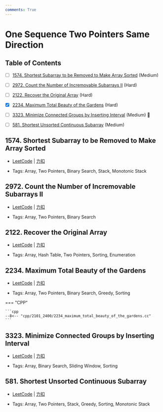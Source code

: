 ```yaml
---
comments: True
---
```


# One Sequence Two Pointers Same Direction

## Table of Contents

- [ ] [1574. Shortest Subarray to be Removed to Make Array Sorted](#1574-shortest-subarray-to-be-removed-to-make-array-sorted) (Medium)
- [ ] [2972. Count the Number of Incremovable Subarrays II](#2972-count-the-number-of-incremovable-subarrays-ii) (Hard)
- [ ] [2122. Recover the Original Array](#2122-recover-the-original-array) (Hard)
- [x] [2234. Maximum Total Beauty of the Gardens](#2234-maximum-total-beauty-of-the-gardens) (Hard)
- [ ] [3323. Minimize Connected Groups by Inserting Interval](#3323-minimize-connected-groups-by-inserting-interval) (Medium) 👑
- [ ] [581. Shortest Unsorted Continuous Subarray](#581-shortest-unsorted-continuous-subarray) (Medium)


## 1574. Shortest Subarray to be Removed to Make Array Sorted

-    [LeetCode](https://leetcode.com/problems/shortest-subarray-to-be-removed-to-make-array-sorted/) | [力扣](https://leetcode.cn/problems/shortest-subarray-to-be-removed-to-make-array-sorted/)

-   Tags: Array, Two Pointers, Binary Search, Stack, Monotonic Stack



## 2972. Count the Number of Incremovable Subarrays II

-    [LeetCode](https://leetcode.com/problems/count-the-number-of-incremovable-subarrays-ii/) | [力扣](https://leetcode.cn/problems/count-the-number-of-incremovable-subarrays-ii/)

-   Tags: Array, Two Pointers, Binary Search



## 2122. Recover the Original Array

-    [LeetCode](https://leetcode.com/problems/recover-the-original-array/) | [力扣](https://leetcode.cn/problems/recover-the-original-array/)

-   Tags: Array, Hash Table, Two Pointers, Sorting, Enumeration



## 2234. Maximum Total Beauty of the Gardens

-    [LeetCode](https://leetcode.com/problems/maximum-total-beauty-of-the-gardens/) | [力扣](https://leetcode.cn/problems/maximum-total-beauty-of-the-gardens/)

-   Tags: Array, Two Pointers, Binary Search, Greedy, Sorting

=== "CPP"

    ```cpp
    --8<-- "cpp/2101_2400/2234_maximum_total_beauty_of_the_gardens.cc"
    ```



## 3323. Minimize Connected Groups by Inserting Interval

-    [LeetCode](https://leetcode.com/problems/minimize-connected-groups-by-inserting-interval/) | [力扣](https://leetcode.cn/problems/minimize-connected-groups-by-inserting-interval/)

-   Tags: Array, Binary Search, Sliding Window, Sorting



## 581. Shortest Unsorted Continuous Subarray

-    [LeetCode](https://leetcode.com/problems/shortest-unsorted-continuous-subarray/) | [力扣](https://leetcode.cn/problems/shortest-unsorted-continuous-subarray/)

-   Tags: Array, Two Pointers, Stack, Greedy, Sorting, Monotonic Stack




